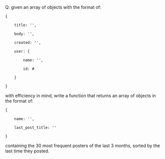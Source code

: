 Q: given an array of objects with the format of:

	{

		title: '',

		body: '',

		created: '',

		user: {

		    name: '',

		    id: #

		}

	}

with efficiency in mind, write a function that returns an array of objects in the format of:

	{

		name: '',

		last_post_title: ''

	}

containing the 30 most frequent posters of the last 3 months, sorted by the last time they posted.